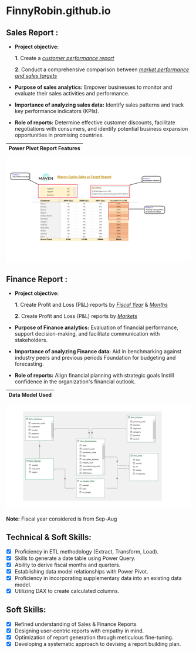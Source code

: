 # FinnyRobin.github.io
## Sales Report :

- **Project objective:** 

    **1.** Create a _[customer performance report](https://github.com/FinnyRobin/FinnyRobin.github.io/blob/main/Customer-Performance-Report.pdf)_ 

    **2.** Conduct a comprehensive comparison between _[market performance and sales targets](https://github.com/FinnyRobin/FinnyRobin.github.io/blob/main/Market%20performance%20vs%20Targets%202021.pdf)_

- **Purpose of sales analytics:** Empower businesses to monitor and evaluate their sales activities and performance.

- **Importance of analyzing sales data:** Identify sales patterns and track key performance indicators (KPIs).

- **Role of reports:** Determine effective customer discounts, facilitate negotiations with consumers, and identify potential business expansion opportunities in promising countries.
  
Power Pivot Report Features |
:--------------------------:|
![](https://github.com/FinnyRobin/FinnyRobin.github.io/blob/main/Report%20Features.png)

## Finance Report :

- **Project objective:** 

    **1.** Create Profit and Loss (P&L) reports by _[Fiscal Year](https://github.com/FinnyRobin/FinnyRobin.github.io/blob/main/P%26L%20By%20Fiscal%20Year.pdf)_ & _[Months](https://github.com/FinnyRobin/FinnyRobin.github.io/blob/main/P%26L%20by%20Months.pdf)_ 

   **2.** Create Profit and Loss (P&L) reports by _[Markets](https://github.com/FinnyRobin/FinnyRobin.github.io/blob/main/Profit%20%26%20Loss%20by%20Market.pdf)_

- **Purpose of Finance analytics:** Evaluation of financial performance, support decision-making, and facilitate communication with stakeholders.

- **Importance of analyzing Finance data:** Aid in benchmarking against industry peers and previous periods Foundation for budgeting and forecasting.

- **Role of reports:** Align financial planning with strategic goals Instill confidence in the organization's financial outlook.

Data Model Used |
:--------------:|
![](https://github.com/FinnyRobin/FinnyRobin.github.io/blob/main/DataModelSales%26Finance.png)

**Note:** Fiscal year considered is from Sep-Aug

## Technical & Soft Skills:
- [x]	Proficiency in ETL methodology (Extract, Transform, Load).
- [x]	Skills to generate a date table using Power Query.
- [x]	Ability to derive fiscal months and quarters.
- [x]	Establishing data model relationships with Power Pivot.
- [x]	Proficiency in incorporating supplementary data into an existing data model.
- [x]	Utilizing DAX to create calculated columns.

## Soft Skills:
- [x]	Refined understanding of Sales & Finance Reports
- [x]	Designing user-centric reports with empathy in mind.
- [x]	Optimization of report generation through meticulous fine-tuning.
- [x]	Developing a systematic approach to devising a report building plan.
